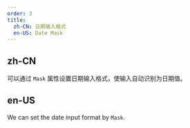 ```yaml
---
order: 3
title:
  zh-CN: 日期输入格式
  en-US: Date Mask
---
```


## zh-CN

可以通过 `Mask` 属性设置日期输入格式，使输入自动识别为日期值。

## en-US

We can set the date input format by `Mask`.